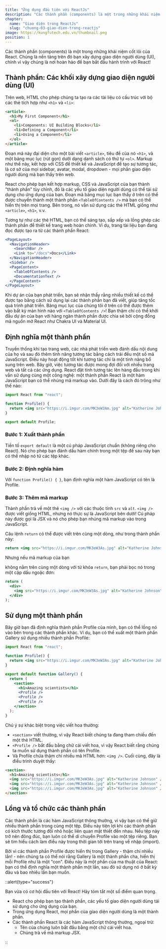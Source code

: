```yaml
---
title: "Ứng dụng đầu tiên với ReactJs"
description: "Các thành phần (components) là một trong những khái niệm cốt lõi của React. Chúng là nền tảng trên đó bạn xây dựng giao diện người dùng (UI), chính vì vậy chúng là nơi hoàn hảo để bạn bắt đầu hành trình với React!"
chapter:
  name: "Giao diện trong ReactJs"
  slug: "chuong-03-giao-dien-trong-reactjs"
image: https://kungfutech.edu.vn/thumbnail.png
position: 1
---
```


Các thành phần (components) là một trong những khái niệm cốt lõi của React. Chúng là nền tảng trên đó bạn xây dựng giao diện người dùng (UI), chính vì vậy chúng là nơi hoàn hảo để bạn bắt đầu hành trình với React!

## Thành phần: Các khối xây dựng giao diện người dùng (UI)

Trên web, HTML cho phép chúng ta tạo ra các tài liệu có cấu trúc với bộ các thẻ tích hợp như `<h1>` và `<li>`:

```html
<article>
  <h1>My First Component</h1>
  <ol>
    <li>Components: UI Building Blocks</li>
    <li>Defining a Component</li>
    <li>Using a Component</li>
  </ol>
</article>
```

Đoạn mã này đại diện cho một bài viết `<article>`, tiêu đề của nó `<h1>`, và một bảng mục lục (rút gọn) dưới dạng danh sách có thứ tự `<ol>`. Markup như thế này, kết hợp với CSS để thiết kế và JavaScript để tạo sự tương tác, là cơ sở của mọi sidebar, avatar, modal, dropdown - mọi phần giao diện người dùng mà bạn thấy trên web.

React cho phép bạn kết hợp markup, CSS và JavaScript của bạn thành "thành phần" tùy chỉnh, đó là các yếu tố giao diện người dùng có thể tái sử dụng cho ứng dụng của bạn. Đoạn mã bảng mục lục bạn thấy ở trên có thể được chuyển thành một thành phần `<TableOfContents />` mà bạn có thể hiển thị trên mọi trang. Bên trong, nó vẫn sử dụng các thẻ HTML giống như `<article>`, `<h1>`, v.v.

Tương tự như các thẻ HTML, bạn có thể sáng tạo, sắp xếp và lồng ghép các thành phần để thiết kế trang web hoàn chỉnh. Ví dụ, trang tài liệu bạn đang đọc được tạo ra từ các thành phần React:

```jsx
<PageLayout>
  <NavigationHeader>
    <SearchBar />
    <Link to="/docs">Docs</Link>
  </NavigationHeader>
  <Sidebar />
  <PageContent>
    <TableOfContents />
    <DocumentationText />
  </PageContent>
</PageLayout>
```

Khi dự án của bạn phát triển, bạn sẽ nhận thấy rằng nhiều thiết kế có thể được tạo bằng cách sử dụng lại các thành phần bạn đã viết, giúp tăng tốc quá trình phát triển. Bảng mục lục của chúng tôi ở trên có thể được thêm vào bất kỳ màn hình nào với `<TableOfContents />`! Bạn thậm chí có thể khởi đầu dự án của bạn với hàng ngàn thành phần được chia sẻ bởi cộng đồng mã nguồn mở React như Chakra UI và Material UI.

## Định nghĩa một thành phần

Truyền thống khi tạo trang web, các nhà phát triển web đánh dấu nội dung của họ và sau đó thêm tính năng tương tác bằng cách trải đều một số mã JavaScript. Điều này hoạt động tốt khi tương tác chỉ là một tính năng bổ sung trên web. Bây giờ, việc tương tác được mong đợi đối với nhiều trang web và tất cả các ứng dụng. React đặt tính tương tác lên hàng đầu trong khi vẫn sử dụng cùng một công nghệ: một thành phần React là một hàm JavaScript bạn có thể nhúng mã markup vào. Dưới đây là cách đó trông như thế nào:

```jsx
import React from "react";

function Profile() {
  return <img src="https://i.imgur.com/MK3eW3Am.jpg" alt="Katherine Johnson" />;
}

export default Profile;
```

### Bước 1: Xuất thành phần

Tiền tố `export default` là một cú pháp JavaScript chuẩn (không riêng cho React). Nó cho phép bạn đánh dấu hàm chính trong một tệp để sau này bạn có thể nhập nó từ các tệp khác.

### Bước 2: Định nghĩa hàm

Với `function Profile() { }`, bạn định nghĩa một hàm JavaScript có tên là Profile.

### Bước 3: Thêm mã markup

Thành phần trả về một thẻ `<img />` với các thuộc tính `src` và `alt`. `<img />` được viết giống HTML, nhưng nó thực sự là JavaScript bên dưới! Cú pháp này được gọi là JSX và nó cho phép bạn nhúng mã markup vào trong JavaScript.

Câu lệnh `return` có thể được viết trên cùng một dòng, như trong thành phần này:

```jsx
return <img src="https://i.imgur.com/MK3eW3As.jpg" alt="Katherine Johnson" />;
```

Nhưng nếu mã markup của bạn

không nằm trên cùng một dòng với từ khóa `return`, bạn phải bọc nó trong một cặp dấu ngoặc đơn:

```jsx
return (
  <div>
    <img src="https://i.imgur.com/MK3eW3As.jpg" alt="Katherine Johnson" />
  </div>
);
```

## Sử dụng một thành phần

Bây giờ bạn đã định nghĩa thành phần Profile của mình, bạn có thể lồng nó vào bên trong các thành phần khác. Ví dụ, bạn có thể xuất một thành phần Gallery sử dụng nhiều thành phần Profile:

```jsx
import React from "react";

function Profile() {
  return <img src="https://i.imgur.com/MK3eW3As.jpg" alt="Katherine Johnson" />;
}

export default function Gallery() {
  return (
    <section>
      <h1>Amazing scientists</h1>
      <Profile />
      <Profile />
      <Profile />
    </section>
  );
}
```

Chú ý sự khác biệt trong việc viết hoa thường:

- `<section>` viết thường, vì vậy React biết chúng ta đang tham chiếu đến một thẻ HTML.
- `<Profile />` bắt đầu bằng chữ cái viết hoa, vì vậy React biết rằng chúng ta muốn sử dụng thành phần có tên Profile.
- Và Profile chứa thậm chí nhiều mã HTML hơn: `<img />`. Cuối cùng, đây là điều trình duyệt thấy:

```html
<section>
  <h1>Amazing scientists</h1>
  <img src="https://i.imgur.com/MK3eW3As.jpg" alt="Katherine Johnson" />
  <img src="https://i.imgur.com/MK3eW3As.jpg" alt="Katherine Johnson" />
  <img src="https://i.imgur.com/MK3eW3As.jpg" alt="Katherine Johnson" />
</section>
```

## Lồng và tổ chức các thành phần

Các thành phần là các hàm JavaScript thông thường, vì vậy bạn có thể giữ nhiều thành phần trong cùng một tệp. Điều này tiện lợi khi các thành phần có kích thước tương đối nhỏ hoặc liên quan mật thiết đến nhau. Nếu tệp này trở nên đông đúc, bạn luôn có thể di chuyển Profile vào một tệp riêng. Bạn sẽ tìm hiểu cách làm điều này trong thời gian tới trên trang về nhập (import).

Bởi vì các thành phần Profile được hiển thị trong Gallery - thậm chí nhiều lần! - nên chúng ta có thể nói rằng Gallery là một thành phần cha, hiển thị mỗi Profile như là một "con". Điều này là một phần của ma thuật của React: bạn có thể định nghĩa một thành phần một lần, sau đó sử dụng nó ở bất kỳ đâu và bao nhiêu lần bạn muốn.

::alert{type="success"}

Bạn vừa có cơ hội đầu tiên với React! Hãy tóm tắt một số điểm quan trọng.

- React cho phép bạn tạo thành phần, các yếu tố giao diện người dùng tái sử dụng cho ứng dụng của bạn.
- Trong ứng dụng React, mọi phần của giao diện người dùng là một thành phần.
- Các thành phần React là các hàm JavaScript thông thường, ngoại trừ:
  - Tên của chúng luôn bắt đầu bằng một chữ cái viết hoa.
  - Chúng trả về mã markup JSX.

::

